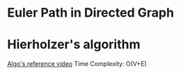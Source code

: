 # Euler Path in Directed Graph
# Hierholzer's algorithm
[Algo's reference video](https://www.youtube.com/watch?v=8MpoO2zA2l4&t=507s)
Time Complexity: O(V+E)
